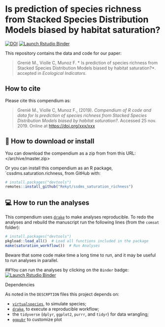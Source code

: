 
<!-- README.md is generated from README.Rmd. Please edit that file -->

# Is prediction of species richness from Stacked Species Distribution Models biased by habitat saturation?

<!-- badges: start -->

[![DOI](https://zenodo.org/badge/224002794.svg)](https://zenodo.org/badge/latestdoi/224002794)
[![Launch Rstudio
Binder](http://mybinder.org/badge_logo.svg)](https://mybinder.org/v2/gh/Rekyt/ssdms_saturation_richness/master?urlpath=rstudio)
<!-- badges: end -->

This repository contains the data and code for our paper:

> Grenié M., Violle C, Munoz F. * Is prediction of species richness from
> Stacked Species Distribution Models biased by habitat saturation?*.
> accepted in *Ecological Indicators*.

## How to cite

Please cite this compendium as:

> Grenié M., Violle C, Munoz F., (2019). *Compendium of R code and data
> for Is prediction of species richness from Stacked Species
> Distribution Models biased by habitat saturation?*. Accessed 25 nov.
> 2019. Online at <https://doi.org/xxx/xxx>

## 🔧 How to download or install

You can download the compendium as a zip from from this URL:
</archive/master.zip>

Or you can install this compendium as an R package,
\`cssdms.saturation.richness, from GitHub with:

``` r
# install.packages("devtools")
remotes::install_github("Rekyt/ssdms_saturation_richness")
```

## 💻 How to run the analyses

This compendium uses [`drake`](https://docs.ropensci.org/drake/) to make
analyses reproducible. To redo the analyses and rebuild the manuscript
run the following lines (from the `comsat` folder):

``` r
# install.packages("devtools")
pkgload::load_all()  # Load all functions included in the package
make(saturation_workflow())  # Run Analyses
```

Beware that some code make time a long time to run, and it may be useful
to run analyses in parallel.

\#\#You can run the analyses by clicking on the `Binder` badge:
[![Launch Rstudio
Binder](http://mybinder.org/badge_logo.svg)](https://mybinder.org/v2/gh/Rekyt/ssdms_saturation_richness/master?urlpath=rstudio)

Dependencies

As noted in the `DESCRPTION` files this project depends on:

  - [`virtualspecies`](https://cran.r-project.org/package=virtualspecies),
    to simulate species;
  - [`drake`](https://cran.r-project.org/package=drake), to execute a
    reproducible workflow;
  - the `tidyverse` (`dplyr`, `ggplot2`, `purrr`, and `tidyr`) for data
    wrangling;
  - [`ggpubr`](https://cran.r-project.org/package=ggpubr) to customize
    plot
